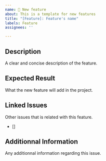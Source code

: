```yaml
---
name: 🚀 New feature
about: This is a template for new features
title: "[Feature]: Feature's name"
labels: Feature
assignees: ''

---
```


## Description

A clear and concise description of the feature.

## Expected Result

What the new feature will add in the project.

## Linked Issues

Other issues that is related with this feature.
- []

## Additionnal Information

Any additionnal information regarding this issue.
